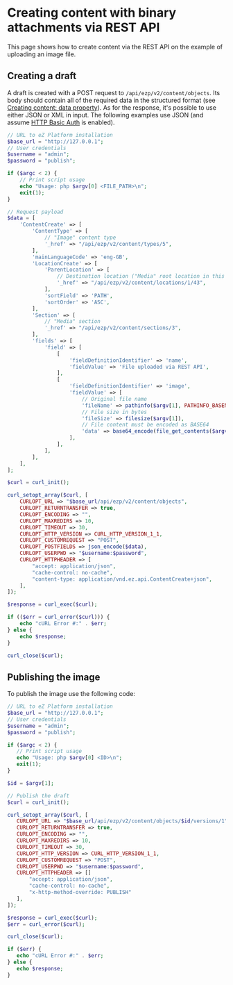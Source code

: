 # Creating content with binary attachments via REST API

This page shows how to create content via the REST API on the example of uploading an image file.

## Creating a draft

A draft is created with a POST request to `/api/ezp/v2/content/objects`.
Its body should contain all of the required data in the structured format (see [Creating content: data property](field_type_reference/#creating-content-data-property)).
As for the response, it's possible to use either JSON or XML in input.
The following examples use JSON (and assume [HTTP Basic Auth](general_rest_usage.md#http-basic-authentication) is enabled).

``` php
// URL to eZ Platform installation
$base_url = "http://127.0.0.1";
// User credentials
$username = "admin";
$password = "publish";

if ($argc < 2) {
    // Print script usage
    echo "Usage: php $argv[0] <FILE_PATH>\n";
    exit(1);
}

// Request payload
$data = [
    'ContentCreate' => [
        'ContentType' => [
            // "Image" content type
            '_href' => "/api/ezp/v2/content/types/5",
        ],
        'mainLanguageCode' => 'eng-GB',
        'LocationCreate' => [
            'ParentLocation' => [
                // Destination location ("Media" root location in this case)
                '_href' => "/api/ezp/v2/content/locations/1/43",
            ],
            'sortField' => 'PATH',
            'sortOrder' => 'ASC',
        ],
        'Section' => [
            // "Media" section
            '_href' => "/api/ezp/v2/content/sections/3",
        ],
        'fields' => [
            'field' => [
                [
                    'fieldDefinitionIdentifier' => 'name',
                    'fieldValue' => 'File uploaded via REST API',
                ],
                [
                    'fieldDefinitionIdentifier' => 'image',
                    'fieldValue' => [
                        // Original file name
                        'fileName' => pathinfo($argv[1], PATHINFO_BASENAME),
                        // File size in bytes
                        'fileSize' => filesize($argv[1]),
                        // File content must be encoded as BASE64
                        'data' => base64_encode(file_get_contents($argv[1])),
                    ],
                ],
            ],
        ],
    ],
];

$curl = curl_init();

curl_setopt_array($curl, [
    CURLOPT_URL => "$base_url/api/ezp/v2/content/objects",
    CURLOPT_RETURNTRANSFER => true,
    CURLOPT_ENCODING => "",
    CURLOPT_MAXREDIRS => 10,
    CURLOPT_TIMEOUT => 30,
    CURLOPT_HTTP_VERSION => CURL_HTTP_VERSION_1_1,
    CURLOPT_CUSTOMREQUEST => "POST",
    CURLOPT_POSTFIELDS => json_encode($data),
    CURLOPT_USERPWD => "$username:$password",
    CURLOPT_HTTPHEADER => [
        "accept: application/json",
        "cache-control: no-cache",
        "content-type: application/vnd.ez.api.ContentCreate+json",
    ],
]);

$response = curl_exec($curl);

if (($err = curl_error($curl))) {
    echo "cURL Error #:" . $err;
} else {
    echo $response;
}

curl_close($curl);
```

## Publishing the image

To publish the image use the following code:

``` php
// URL to eZ Platform installation
$base_url = "http://127.0.0.1";
// User credentials
$username = "admin";
$password = "publish";

if ($argc < 2) {
   // Print script usage
   echo "Usage: php $argv[0] <ID>\n";
   exit(1);
}

$id = $argv[1];

// Publish the draft
$curl = curl_init();

curl_setopt_array($curl, [
   CURLOPT_URL => "$base_url/api/ezp/v2/content/objects/$id/versions/1",
   CURLOPT_RETURNTRANSFER => true,
   CURLOPT_ENCODING => "",
   CURLOPT_MAXREDIRS => 10,
   CURLOPT_TIMEOUT => 30,
   CURLOPT_HTTP_VERSION => CURL_HTTP_VERSION_1_1,
   CURLOPT_CUSTOMREQUEST => "POST",
   CURLOPT_USERPWD => "$username:$password",
   CURLOPT_HTTPHEADER => []
       "accept: application/json",
       "cache-control: no-cache",
       "x-http-method-override: PUBLISH"
   ],
]);

$response = curl_exec($curl);
$err = curl_error($curl);

curl_close($curl);

if ($err) {
   echo "cURL Error #:" . $err;
} else {
   echo $response;
}
```
